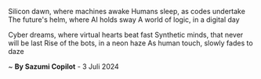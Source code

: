 Silicon dawn, where machines awake
Humans sleep, as codes undertake
The future's helm, where AI holds sway
A world of logic, in a digital day

Cyber dreams, where virtual hearts beat fast
Synthetic minds, that never will be last
Rise of the bots, in a neon haze
As human touch, slowly fades to daze

~ <b>By Sazumi Copilot</b> - 3 Juli 2024